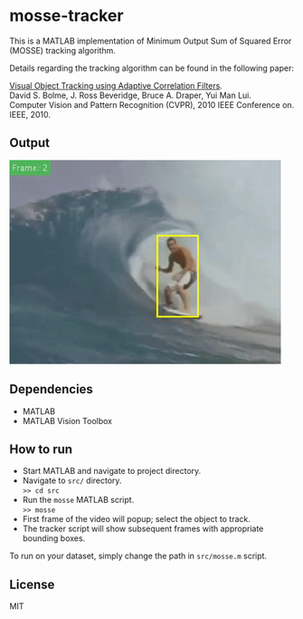# mosse-tracker
This is a MATLAB implementation of Minimum Output Sum of Squared Error (MOSSE) tracking algorithm.

Details regarding the tracking algorithm can be found in the following paper:

[Visual Object Tracking using Adaptive Correlation Filters](http://citeseerx.ist.psu.edu/viewdoc/download?doi=10.1.1.294.4992&rep=rep1&type=pdf).   
David S. Bolme, J. Ross Beveridge, Bruce A. Draper, Yui Man Lui.   
Computer Vision and Pattern Recognition (CVPR), 2010 IEEE Conference on. IEEE, 2010.


## Output

![Surfer result gif](results/surfer_mosse.gif)

## Dependencies

* MATLAB
* MATLAB Vision Toolbox

## How to run

* Start MATLAB and navigate to project directory.
* Navigate to `src/` directory.   
   `>> cd src`
* Run the `mosse` MATLAB script.   
   `>> mosse`
* First frame of the video will popup; select the object to track.
* The tracker script will show subsequent frames with appropriate bounding boxes.

To run on your dataset, simply change the path in `src/mosse.m` script.   

## License

MIT










